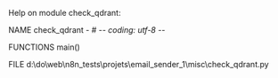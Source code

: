 Help on module check_qdrant:

NAME
    check_qdrant - # -*- coding: utf-8 -*-

FUNCTIONS
    main()

FILE
    d:\do\web\n8n_tests\projets\email_sender_1\misc\check_qdrant.py



